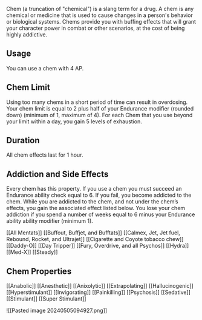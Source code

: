 Chem (a truncation of "chemical") is a slang term for a drug. A chem is any chemical or medicine that is used to cause changes in a person's behavior or biological systems. Chems provide you with buffing effects that will grant your character power in combat or other scenarios, at the cost of being highly addictive. 

## Usage
You can use a chem with 4 AP. 

## Chem Limit
Using too many chems in a short period of time can result in overdosing. Your chem limit is equal to 2 plus half of your Endurance modifier (rounded down) (minimum of 1, maximum of 4). For each Chem that you use beyond your limit within a day, you gain 5 levels of exhaustion. 

## Duration
All chem effects last for 1 hour. 

## Addiction and Side Effects
Every chem has this property. If you use a chem you must succeed an Endurance ability check equal to 6. If you fail, you become addicted to the chem. While you are addicted to the chem, and not under the chem’s effects, you gain the associated effect listed below. You lose your chem addiction if you spend a number of weeks equal to 6 minus your Endurance ability ability modifier (minimum 1).

[[All Mentats]]
[[Buffout, Buffjet, and Bufftats]]
[[Calmex, Jet, Jet fuel, Rebound, Rocket, and Ultrajet]]
[[Cigarette and Coyote tobacco chew]]
[[Daddy-O]]
[[Day Tripper]]
[[Fury, Overdrive, and all Psychos]]
[[Hydra]]
[[Med-X]]
[[Steady]]

## Chem Properties

[[Anabolic]]
[[Anesthetic]]
[[Anixolytic]]
[[Extrapolating]]
[[Hallucinogenic]]
[[Hyperstimulant]]
[[Invigorating]]
[[Painkilling]]
[[Psychosis]]
[[Sedative]]
[[Stimulant]]
[[Super Stimulant]]

![[Pasted image 20240505094927.png]]